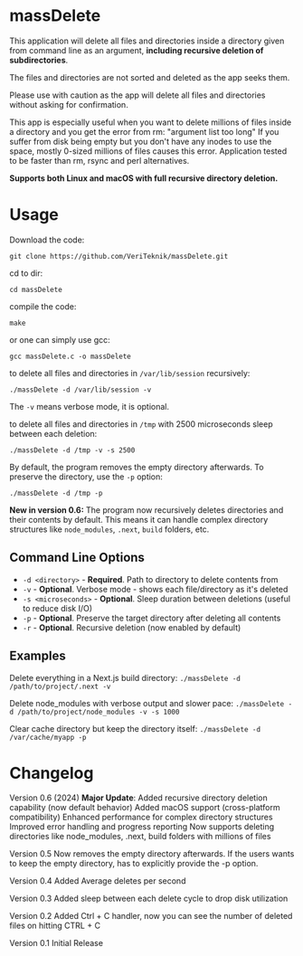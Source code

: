 # massDelete


This application will delete all files and directories inside a directory given from command line as an argument, **including recursive deletion of subdirectories**.

The files and directories are not sorted and deleted as the app seeks them. 

Please use with caution as the app will delete all files and directories without asking for confirmation.

This app is especially useful when you want to delete millions of files inside a directory and you get the error from rm: "argument list too long"
If you suffer from disk being empty but you don't have any inodes to use the space, mostly 0-sized millions of files causes this error. Application tested to be faster than rm, rsync and perl alternatives.

**Supports both Linux and macOS with full recursive directory deletion.**

# Usage

Download the code:

```git clone https://github.com/VeriTeknik/massDelete.git```

cd to dir:

```cd massDelete```

compile the code:

```make```

or one can simply use gcc:

```gcc massDelete.c -o massDelete```

to delete all files and directories in ```/var/lib/session``` recursively:

```./massDelete -d /var/lib/session -v```

The ```-v``` means verbose mode, it is optional.

to delete all files and directories in ```/tmp``` with 2500 microseconds sleep between each deletion:

```./massDelete -d /tmp -v -s 2500```

By default, the program removes the empty directory afterwards. To preserve the directory, use the ```-p``` option:

```./massDelete -d /tmp -p```

**New in version 0.6:** The program now recursively deletes directories and their contents by default. This means it can handle complex directory structures like `node_modules`, `.next`, `build` folders, etc.

## Command Line Options

- ```-d <directory>``` - **Required**. Path to directory to delete contents from
- ```-v``` - **Optional**. Verbose mode - shows each file/directory as it's deleted
- ```-s <microseconds>``` - **Optional**. Sleep duration between deletions (useful to reduce disk I/O)
- ```-p``` - **Optional**. Preserve the target directory after deleting all contents
- ```-r``` - **Optional**. Recursive deletion (now enabled by default)

## Examples

Delete everything in a Next.js build directory:
```./massDelete -d /path/to/project/.next -v```

Delete node_modules with verbose output and slower pace:
```./massDelete -d /path/to/project/node_modules -v -s 1000```

Clear cache directory but keep the directory itself:
```./massDelete -d /var/cache/myapp -p```


# Changelog

Version 0.6 (2024)
    **Major Update**: Added recursive directory deletion capability (now default behavior)
    Added macOS support (cross-platform compatibility)
    Enhanced performance for complex directory structures
    Improved error handling and progress reporting
    Now supports deleting directories like node_modules, .next, build folders with millions of files

Version 0.5
    Now removes the empty directory afterwards. If the users wants to keep the empty directory, has to explicitly provide the -p option.

Version 0.4
	Added Average deletes per second
	
Version 0.3
	Added sleep between each delete cycle to drop disk utilization
	
Version 0.2
	Added Ctrl + C handler, now you can see the number of deleted files on hitting CTRL + C
	
Version 0.1
	Initial Release

